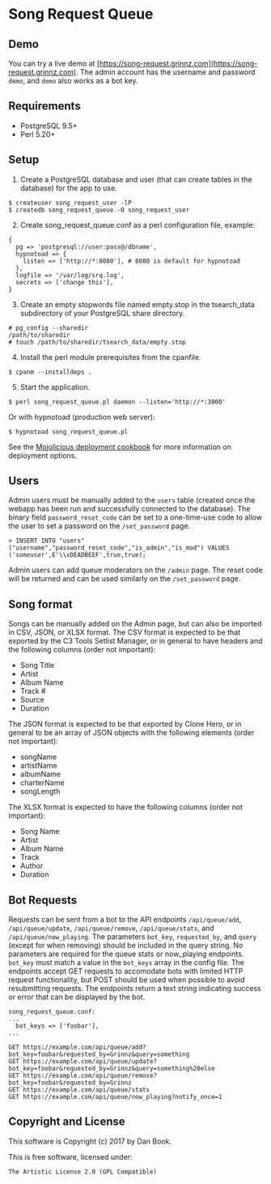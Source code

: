 # Song Request Queue

## Demo

You can try a live demo at [https://song-request.grinnz.com](https://song-request.grinnz.com).
The admin account has the username and password `demo`, and `demo` also works as a bot key.

## Requirements

* PostgreSQL 9.5+
* Perl 5.20+

## Setup

1. Create a PostgreSQL database and user (that can create tables in the database) for the app to use. 

```
$ createuser song_request_user -lP
$ createdb song_request_queue -O song_request_user
```

2. Create song_request_queue.conf as a perl configuration file, example:

```
{
  pg => 'postgresql://user:pass@/dbname',
  hypnotoad => {
    listen => ['http://*:8080'], # 8080 is default for hypnotoad
  },
  logfile => '/var/log/srq.log',
  secrets => ['change this'],
}
```

3. Create an empty stopwords file named empty.stop in the tsearch_data subdirectory of your PostgreSQL share directory.

```
# pg_config --sharedir
/path/to/sharedir
# touch /path/to/sharedir/tsearch_data/empty.stop
```

4. Install the perl module prerequisites from the cpanfile.

```
$ cpanm --installdeps .
```

5. Start the application.

```
$ perl song_request_queue.pl daemon --listen='http://*:3000'
```

Or with hypnotoad (production web server):

```
$ hypnotoad song_request_queue.pl
```

See the [Mojolicious deployment cookbook](https://metacpan.org/pod/Mojolicious::Guides::Cookbook#DEPLOYMENT) for more information on deployment options.

## Users

Admin users must be manually added to the `users` table (created once the webapp has been run and successfully connected to the database).
The binary field `password_reset_code` can be set to a one-time-use code to allow the user to set a password on the `/set_password` page.

```
> INSERT INTO "users" ("username","password_reset_code","is_admin","is_mod") VALUES ('someuser',E'\\xDEADBEEF',true,true);
```

Admin users can add queue moderators on the `/admin` page. The reset code will be returned and can be used similarly on the `/set_password` page.

## Song format

Songs can be manually added on the Admin page, but can also be imported in CSV, JSON, or XLSX format.
The CSV format is expected to be that exported by the C3 Tools Setlist Manager, or in general to have headers and the following columns (order not important):
* Song Title
* Artist
* Album Name
* Track #
* Source
* Duration

The JSON format is expected to be that exported by Clone Hero, or in general to be an array of JSON objects with the following elements (order not important):
* songName
* artistName
* albumName
* charterName
* songLength

The XLSX format is expected to have the following columns (order not important):
* Song Name
* Artist
* Album Name
* Track
* Author
* Duration

## Bot Requests

Requests can be sent from a bot to the API endpoints `/api/queue/add`, `/api/queue/update`, `/api/queue/remove`, `/api/queue/stats`, and `/api/queue/now_playing`.
The parameters `bot_key`, `requested_by`, and `query` (except for when removing) should be included in the query string. No parameters are required for the queue stats or now_playing endpoints.
`bot_key` must match a value in the `bot_keys` array in the config file.
The endpoints accept GET requests to accomodate bots with limited HTTP request functionality, but POST should be used when possible to avoid resubmitting requests.
The endpoints return a text string indicating success or error that can be displayed by the bot.

```
song_request_queue.conf:
...
  bot_keys => ['foobar'],
...
```

```
GET https://example.com/api/queue/add?bot_key=foobar&requested_by=Grinnz&query=something
GET https://example.com/api/queue/update?bot_key=foobar&requested_by=Grinnz&query=something%20else
GET https://example.com/api/queue/remove?bot_key=foobar&requested_by=Grinnz
GET https://example.com/api/queue/stats
GET https://example.com/api/queue/now_playing?notify_once=1
```

## Copyright and License

This software is Copyright (c) 2017 by Dan Book.

This is free software, licensed under:

    The Artistic License 2.0 (GPL Compatible)
